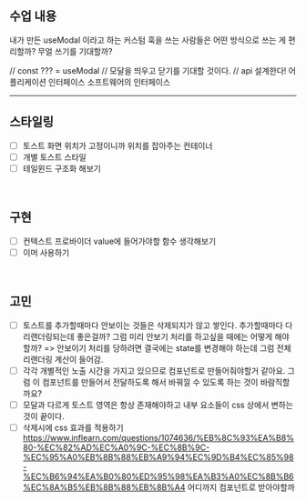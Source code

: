 ## 수업 내용

내가 만든 useModal 이라고 하는 커스텀 훅을 쓰는 사람들은 어떤 방식으로 쓰는 게 편리할까?
무얼 쓰기를 기대할까?

// const ??? = useModal
// 모달을 띄우고 닫기를 기대할 것이다.
// api 설계한다! 어플리케이션 인터페이스 소프트웨어의 인터페이스

<hr />

## 스타일링

- [ ] 토스트 화면 위치가 고정이니까 위치를 잡아주는 컨테이너
- [ ] 개별 토스트 스타일
- [ ] 테일윈드 구조화 해보기

<br />

## 구현

- [ ] 컨텍스트 프로바이더 value에 들어가야할 함수 생각해보기
- [ ] 이머 사용하기

<br />

## 고민

- [ ] 토스트를 추가할때마다 안보이는 것들은 삭제되지가 않고 쌓인다. 추가할때마다 다 리랜더링되는데 좋은걸까?
      그럼 미리 안보기 처리를 하고싶을 때에는 어떻게 해야할까? => 안보이기 처리를 당하려면 결국에는 state를 변경해야 하는데 그럼 전체 리랜더링 계산이 들어감.
- [ ] 각각 개별적인 노출 시간을 가지고 있으므로 컴포넌트로 만들어줘야할거 같아요.
      그럼 이 컴포넌트를 만들어서 전달하도록 해서 바꿔낄 수 있도록 하는 것이 바람직할까요?
- [ ] 모달과 다르게 토스트 영역은 항상 존재해야하고 내부 요소들이 css 상에서 변하는 것이 끝이다.
- [ ] 삭제시에 css 효과를 적용하기
      https://www.inflearn.com/questions/1074636/%EB%8C%93%EA%B8%80-%EC%82%AD%EC%A0%9C-%EC%8B%9C-%EC%95%A0%EB%8B%88%EB%A9%94%EC%9D%B4%EC%85%98-%EC%B6%94%EA%B0%80%ED%95%98%EA%B3%A0%EC%8B%B6%EC%8A%B5%EB%8B%88%EB%8B%A4
      어디까지 컴포넌트로 받아야할까
